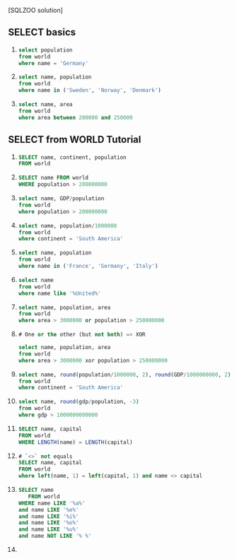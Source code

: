 [SQLZOO solution]

## SELECT basics

1. ~~~sql
   select population
   from world
   where name = 'Germany'
   ~~~

2. ~~~sql
   select name, population
   from world
   where name in ('Sweden', 'Norway', 'Denmark')
   ~~~

3. ~~~sql
   select name, area
   from world
   where area between 200000 and 250000
   ~~~

## SELECT from WORLD Tutorial

1. ~~~sql
   SELECT name, continent, population 
   FROM world
   ~~~

2. ~~~sql
   SELECT name FROM world
   WHERE population > 200000000
   ~~~

3. ~~~sql
   select name, GDP/population
   from world
   where population > 200000000
   ~~~

4. ~~~sql
   select name, population/1000000
   from world
   where continent = 'South America'
   ~~~

5. ~~~sql
   select name, population
   from world
   where name in ('France', 'Germany', 'Italy')
   ~~~

6. ~~~sql
   select name
   from world
   where name like '%United%'
   ~~~

7. ~~~sql
   select name, population, area
   from world
   where area > 3000000 or population > 250000000
   ~~~

8. ~~~sql
   # One or the other (but not both) => XOR
   
   select name, population, area
   from world
   where area > 3000000 xor population > 250000000
   ~~~

9. ~~~sql
   select name, round(population/1000000, 2), round(GDP/1000000000, 2)
   from world
   where continent = 'South America'
   ~~~

10. ~~~sql
    select name, round(gdp/population, -3)
    from world
    where gdp > 1000000000000
    ~~~

11. ~~~sql
    SELECT name, capital
    FROM world
    WHERE LENGTH(name) = LENGTH(capital)
    ~~~

12. ~~~sql
    # `<>` not equals
    SELECT name, capital
    FROM world
    where left(name, 1) = left(capital, 1) and name <> capital
    ~~~

13. ~~~sql
    SELECT name
       FROM world
    WHERE name LIKE '%a%' 
    and name LIKE '%e%' 
    and name LIKE '%i%' 
    and name LIKE '%o%' 
    and name LIKE '%u%'
    and name NOT LIKE '% %'
    ~~~

14. 

